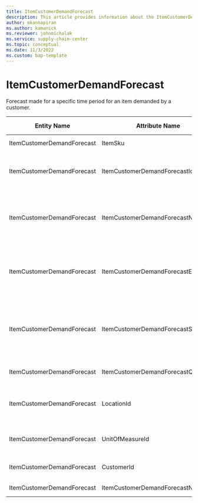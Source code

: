 ```yaml
---
title: ItemCustomerDemandForecast
description: This article provides information about the ItemCustomerDemandForecast entity.
author: mkannapiran
ms.author: kamanick
ms.reviewer: johnmichalak
ms.service: supply-chain-center
ms.topic: conceptual
ms.date: 11/3/2022
ms.custom: bap-template
---
```


# ItemCustomerDemandForecast

Forecast made for a specific time period for an item demanded by a customer.

| **Entity Name** | **Attribute Name** | **IsPrimaryKey** | **Data Type** | **Data Length** | **Description** |
| --- | --- | --- | --- | --- | --- |
| ItemCustomerDemandForecast | ItemSku | yes | string | 20 | Unique ID of the Item. |
| ItemCustomerDemandForecast | ItemCustomerDemandForecastId | yes | string | 36 | Unique ID of the customer demand forecast. |
| ItemCustomerDemandForecast | ItemCustomerDemandForecastNote | no | string | 1024 | Additional notes or descriptions for the customer demand forecast. |
| ItemCustomerDemandForecast | ItemCustomerDemandForecastEndDate | no | timestamp | 8 | End date of the forecast period for this customer demand forecast ID. |
| ItemCustomerDemandForecast | ItemCustomerDemandForecastStartDate | no | timestamp | 8 | Start date of the forecast period for this customer demand forecast ID. |
| ItemCustomerDemandForecast | ItemCustomerDemandForecastQuantity | no | decimal | 9 | Forecast quantity for this period. |
| ItemCustomerDemandForecast | LocationId | no | string | 36 | Location Id for which the forecast is applicable. |
| ItemCustomerDemandForecast | UnitOfMeasureId | no | string | 36 | Unit of measure of the forecast quantity. |
| ItemCustomerDemandForecast | CustomerId | no | string | 36 | Customer Id for the forecast. |
| ItemCustomerDemandForecast | ItemCustomerDemandForecastName | no | string | 256 | Name of the forecast.. |
